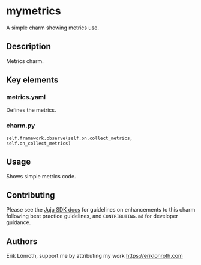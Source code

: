 # mymetrics
A simple charm showing metrics use.

## Description

Metrics charm.

## Key elements
### metrics.yaml
Defines the metrics.

### charm.py

    self.framework.observe(self.on.collect_metrics, self.on_collect_metrics)

## Usage

Shows simple metrics code.

## Contributing

Please see the [Juju SDK docs](https://juju.is/docs/sdk) for guidelines
on enhancements to this charm following best practice guidelines, and
`CONTRIBUTING.md` for developer guidance.

## Authors
Erik Lönroth, support me by attributing my work
https://eriklonroth.com